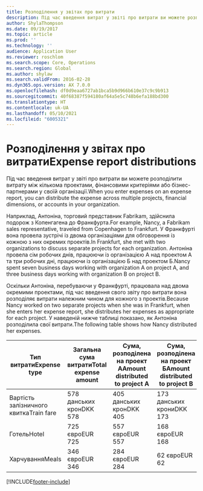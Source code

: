 ```yaml
---
title: Розподілення у звітах про витрати
description: Під час введення витрат у звіті про витрати ви можете розподілити витрати між кількома проектами, юридичними особами або бізнес-партнерами у своїй організації.
author: ShylaThompson
ms.date: 09/19/2017
ms.topic: article
ms.prod: ''
ms.technology: ''
audience: Application User
ms.reviewer: roschlom
ms.search.scope: Core, Operations
ms.search.region: Global
ms.author: shylaw
ms.search.validFrom: 2016-02-28
ms.dyn365.ops.version: AX 7.0.0
ms.openlocfilehash: df0d9eaa6727ab1bca5b9d966b610e37c9c9b913
ms.sourcegitcommit: 40f68387f594180af64a5e5c748b6efa188bd300
ms.translationtype: HT
ms.contentlocale: uk-UA
ms.lasthandoff: 05/10/2021
ms.locfileid: "6005321"
---
```

# <a name="expense-report-distributions"></a><span data-ttu-id="f5f49-103">Розподілення у звітах про витрати</span><span class="sxs-lookup"><span data-stu-id="f5f49-103">Expense report distributions</span></span>

<span data-ttu-id="f5f49-104">Під час введення витрат у звіті про витрати ви можете розподілити витрату між кількома проектами, фінансовими критеріями або бізнес-партнерами у своїй організації.</span><span class="sxs-lookup"><span data-stu-id="f5f49-104">When you enter expenses on an expense report, you can distribute the expense across multiple projects, financial dimensions, or accounts in your organization.</span></span>

<span data-ttu-id="f5f49-105">Наприклад, Антоніна, торговий представник Fabrikam, здійснила подорож з Копенгагена до Франкфурта.</span><span class="sxs-lookup"><span data-stu-id="f5f49-105">For example, Nancy, a Fabrikam sales representative, traveled from Copenhagen to Frankfurt.</span></span> <span data-ttu-id="f5f49-106">У Франкфурті вона провела зустрічі із двома організаціями для обговорення із кожною з них окремих проектів.</span><span class="sxs-lookup"><span data-stu-id="f5f49-106">In Frankfurt, she met with two organizations to discuss separate projects for each organization.</span></span> <span data-ttu-id="f5f49-107">Антоніна провела сім робочих днів, працюючи із організацією А над проектом А та три робочих дні, працюючи із організацією Б над проектом Б.</span><span class="sxs-lookup"><span data-stu-id="f5f49-107">Nancy spent seven business days working with organization A on project A, and three business days working with organization B on project B.</span></span>

<span data-ttu-id="f5f49-108">Оскільки Антоніна, перебуваючи у Франкфурті, працювала над двома окремими проектами, під час введення свого звіту про витрати вона розподіляє витрати належним чином для кожного з проектів.</span><span class="sxs-lookup"><span data-stu-id="f5f49-108">Because Nancy worked on two separate projects when she was in Frankfurt, when she enters her expense report, she distributes her expenses as appropriate for each project.</span></span> <span data-ttu-id="f5f49-109">У наведеній нижче таблиці показано, як Антоніна розподілила свої витрати.</span><span class="sxs-lookup"><span data-stu-id="f5f49-109">The following table shows how Nancy distributed her expenses.</span></span>


| <span data-ttu-id="f5f49-110">Тип витрати</span><span class="sxs-lookup"><span data-stu-id="f5f49-110">Expense type</span></span> | <span data-ttu-id="f5f49-111">Загальна сума витрати</span><span class="sxs-lookup"><span data-stu-id="f5f49-111">Total expense amount</span></span>|<span data-ttu-id="f5f49-112">Сума, розподілена на проект А</span><span class="sxs-lookup"><span data-stu-id="f5f49-112">Amount distributed to project A</span></span>| <span data-ttu-id="f5f49-113">Сума, розподілена на проект Б</span><span class="sxs-lookup"><span data-stu-id="f5f49-113">Amount distributed to project B</span></span> |
|--------------|---------------------|-------------------------------|---------------------------------|
|<span data-ttu-id="f5f49-114">Вартість залізничного квитка</span><span class="sxs-lookup"><span data-stu-id="f5f49-114">Train fare</span></span>   |<span data-ttu-id="f5f49-115">578 данських крон</span><span class="sxs-lookup"><span data-stu-id="f5f49-115">DKK 578</span></span>              |<span data-ttu-id="f5f49-116">405 данських крон</span><span class="sxs-lookup"><span data-stu-id="f5f49-116">DKK 405</span></span>                        |<span data-ttu-id="f5f49-117">173 данських крони</span><span class="sxs-lookup"><span data-stu-id="f5f49-117">DKK 173</span></span>                          |
|<span data-ttu-id="f5f49-118">Готель</span><span class="sxs-lookup"><span data-stu-id="f5f49-118">Hotel</span></span>         |<span data-ttu-id="f5f49-119">725 євро</span><span class="sxs-lookup"><span data-stu-id="f5f49-119">EUR 725</span></span>              |<span data-ttu-id="f5f49-120">557 євро</span><span class="sxs-lookup"><span data-stu-id="f5f49-120">EUR 557</span></span>                        |<span data-ttu-id="f5f49-121">168 євро</span><span class="sxs-lookup"><span data-stu-id="f5f49-121">EUR 168</span></span>                          |
|<span data-ttu-id="f5f49-122">Харчування</span><span class="sxs-lookup"><span data-stu-id="f5f49-122">Meals</span></span>         |<span data-ttu-id="f5f49-123">346 євро</span><span class="sxs-lookup"><span data-stu-id="f5f49-123">EUR 346</span></span>              |<span data-ttu-id="f5f49-124">284 євро</span><span class="sxs-lookup"><span data-stu-id="f5f49-124">EUR 284</span></span>                        |<span data-ttu-id="f5f49-125">62 євро</span><span class="sxs-lookup"><span data-stu-id="f5f49-125">EUR 62</span></span>                           |



[!INCLUDE[footer-include](../includes/footer-banner.md)]